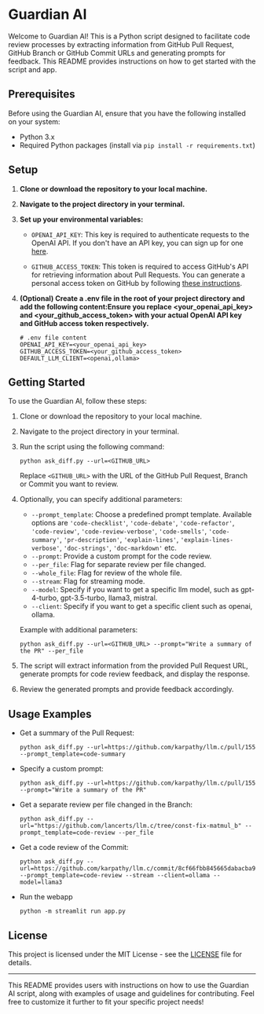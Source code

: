# Guardian AI

Welcome to Guardian AI!
This is a Python script designed to facilitate code review processes by extracting information from GitHub Pull Request, GitHub Branch or GitHub Commit URLs and generating prompts for feedback. This README provides instructions on how to get started with the script and app.

## Prerequisites

Before using the Guardian AI, ensure that you have the following installed on your system:

- Python 3.x
- Required Python packages (install via `pip install -r requirements.txt`)


## Setup

1. **Clone or download the repository to your local machine.**

2. **Navigate to the project directory in your terminal.**

3. **Set up your environmental variables:**

   - `OPENAI_API_KEY`: This key is required to authenticate requests to the OpenAI API. If you don't have an API key, you can sign up for one [here](https://platform.openai.com/signup).
   
   - `GITHUB_ACCESS_TOKEN`: This token is required to access GitHub's API for retrieving information about Pull Requests. You can generate a personal access token on GitHub by following [these instructions](https://docs.github.com/en/authentication/keeping-your-account-and-data-secure/creating-a-personal-access-token).

4. **(Optional) Create a .env file in the root of your project directory and add the following content:Ensure you replace <your_openai_api_key> and <your_github_access_token> with your actual OpenAI API key and GitHub access token respectively.**
    ```
    # .env file content
    OPENAI_API_KEY=<your_openai_api_key>
    GITHUB_ACCESS_TOKEN=<your_github_access_token>
    DEFAULT_LLM_CLIENT=<openai,ollama>
    ```

## Getting Started

To use the Guardian AI, follow these steps:

1. Clone or download the repository to your local machine.

2. Navigate to the project directory in your terminal.

3. Run the script using the following command:

   ```
   python ask_diff.py --url=<GITHUB_URL>
   ```

   Replace `<GITHUB_URL>` with the URL of the GitHub Pull Request, Branch or Commit you want to review.

4. Optionally, you can specify additional parameters:
   - `--prompt_template`: Choose a predefined prompt template. Available options are `'code-checklist'`,
   `'code-debate'`, `'code-refactor'`, `'code-review'`, `'code-review-verbose'`, `'code-smells'`, 
   `'code-summary'`, `'pr-description'`, `'explain-lines'`, `'explain-lines-verbose'`, 
   `'doc-strings'`, `'doc-markdown'` etc.
   - `--prompt`: Provide a custom prompt for the code review.
   - `--per_file`: Flag for separate review per file changed.
   - `--whole_file`: Flag for review of the whole file.
   - `--stream`: Flag for streaming mode.
   - `--model`: Specify if you want to get a specific llm model, such as gpt-4-turbo, gpt-3.5-turbo, llama3, mistral.
   - `--client`: Specify if you want to get a specific client such as openai, ollama.

   Example with additional parameters:
   ```
   python ask_diff.py --url=<GITHUB_URL> --prompt="Write a summary of the PR" --per_file
   ```

5. The script will extract information from the provided Pull Request URL, generate prompts for code review feedback, and display the response.

6. Review the generated prompts and provide feedback accordingly.

## Usage Examples

- Get a summary of the Pull Request:
  ```
  python ask_diff.py --url=https://github.com/karpathy/llm.c/pull/155 --prompt_template=code-summary
  ```

- Specify a custom prompt:
  ```
  python ask_diff.py --url=https://github.com/karpathy/llm.c/pull/155 --prompt="Write a summary of the PR"
  ```

- Get a separate review per file changed in the Branch:
  ```
  python ask_diff.py --url="https://github.com/lancerts/llm.c/tree/const-fix-matmul_b" --prompt_template=code-review --per_file
  ```

- Get a code review of the Commit:
  ```
  python ask_diff.py --url=https://github.com/karpathy/llm.c/commit/8cf66fbb845665dabacba992e8a92631132a58d8 --prompt_template=code-review --stream --client=ollama --model=llama3
  ```

- Run the webapp
  ```
  python -m streamlit run app.py
  ```

## License

This project is licensed under the MIT License - see the [LICENSE](LICENSE) file for details.

--- 

This README provides users with instructions on how to use the Guardian AI script, along with examples of usage and guidelines for contributing. Feel free to customize it further to fit your specific project needs!
